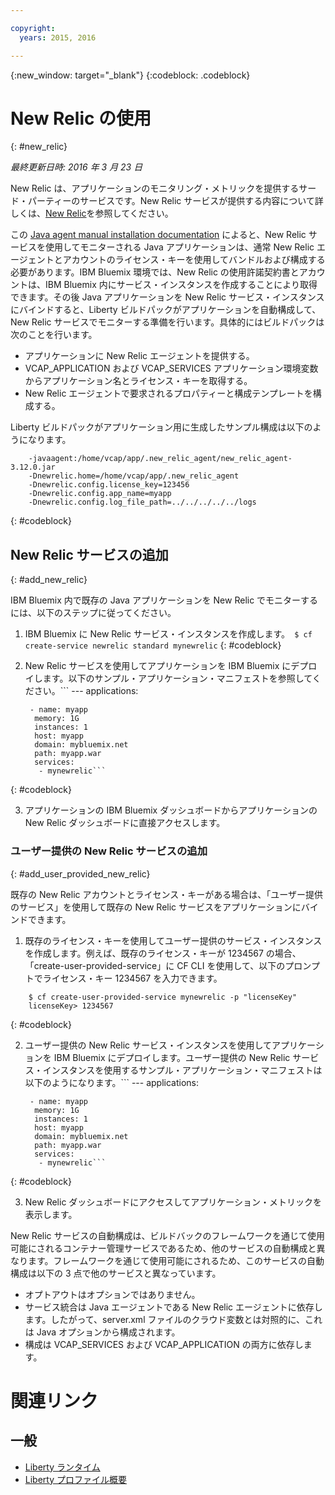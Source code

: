 ```yaml
---

copyright:
  years: 2015, 2016

---
```


{:new_window: target="_blank"}
{:codeblock: .codeblock}

# New Relic の使用
{: #new_relic}

*最終更新日時: 2016 年 3 月 23 日*

New Relic は、アプリケーションのモニタリング・メトリックを提供するサード・パーティーのサービスです。New Relic サービスが提供する内容について詳しくは、[New
Relic](http://newrelic.com/java)を参照してください。

この [Java agent manual installation documentation](https://docs.newrelic.com/docs/agents/java-agent/installation/java-agent-manual-installation) によると、New Relic サービスを使用してモニターされる Java アプリケーションは、通常 New Relic エージェントとアカウントのライセンス・キーを使用してバンドルおよび構成する必要があります。IBM Bluemix 環境では、New Relic の使用許諾契約書とアカウントは、IBM Bluemix 内にサービス・インスタンスを作成することにより取得できます。その後 Java アプリケーションを New Relic サービス・インスタンスにバインドすると、Liberty ビルドパックがアプリケーションを自動構成して、New Relic サービスでモニターする準備を行います。具体的にはビルドパックは次のことを行います。

* アプリケーションに New Relic エージェントを提供する。
* VCAP_APPLICATION および VCAP_SERVICES アプリケーション環境変数からアプリケーション名とライセンス・キーを取得する。
* New Relic エージェントで要求されるプロパティーと構成テンプレートを構成する。

Liberty ビルドパックがアプリケーション用に生成したサンプル構成は以下のようになります。

```
    -javaagent:/home/vcap/app/.new_relic_agent/new_relic_agent-3.12.0.jar
    -Dnewrelic.home=/home/vcap/app/.new_relic_agent
    -Dnewrelic.config.license_key=123456
    -Dnewrelic.config.app_name=myapp
    -Dnewrelic.config.log_file_path=../../../../../logs
```
{: #codeblock}

## New Relic サービスの追加
{: #add_new_relic}

IBM Bluemix 内で既存の Java アプリケーションを New Relic でモニターするには、以下のステップに従ってください。
1. IBM Bluemix に New Relic サービス・インスタンスを作成します。```
    $ cf create-service newrelic standard mynewrelic```
{: #codeblock}

2. New Relic サービスを使用してアプリケーションを IBM Bluemix にデプロイします。以下のサンプル・アプリケーション・マニフェストを参照してください。```
        ---
        applications:

        - name: myapp
         memory: 1G
         instances: 1
         host: myapp
         domain: mybluemix.net
         path: myapp.war
         services:
          - mynewrelic```
{: #codeblock}

3. アプリケーションの IBM Bluemix ダッシュボードからアプリケーションの New Relic ダッシュボードに直接アクセスします。

### ユーザー提供の New Relic サービスの追加
{: #add_user_provided_new_relic}

既存の New Relic アカウントとライセンス・キーがある場合は、「ユーザー提供のサービス」を使用して既存の New Relic サービスをアプリケーションにバインドできます。

1. 既存のライセンス・キーを使用してユーザー提供のサービス・インスタンスを作成します。例えば、既存のライセンス・キーが 1234567 の場合、「create-user-provided-service」に CF CLI を使用して、以下のプロンプトでライセンス・キー 1234567 を入力できます。
```
    $ cf create-user-provided-service mynewrelic -p "licenseKey"
    licenseKey> 1234567
```
{: #codeblock}

2. ユーザー提供の New Relic サービス・インスタンスを使用してアプリケーションを IBM Bluemix にデプロイします。ユーザー提供の New Relic サービス・インスタンスを使用するサンプル・アプリケーション・マニフェストは以下のようになります。```
        ---
        applications:

        - name: myapp
         memory: 1G
         instances: 1
         host: myapp
         domain: mybluemix.net
         path: myapp.war
         services:
          - mynewrelic```
{: #codeblock}

3. New Relic ダッシュボードにアクセスしてアプリケーション・メトリックを表示します。

New Relic サービスの自動構成は、ビルドバックのフレームワークを通じて使用可能にされるコンテナー管理サービスであるため、他のサービスの自動構成と異なります。フレームワークを通じて使用可能にされるため、このサービスの自動構成は以下の 3 点で他のサービスと異なっています。
* オプトアウトはオプションではありません。
* サービス統合は Java エージェントである New Relic エージェントに依存します。したがって、server.xml ファイルのクラウド変数とは対照的に、これは Java オプションから構成されます。
* 構成は VCAP_SERVICES および VCAP_APPLICATION の両方に依存します。

# 関連リンク
## 一般
* [Liberty ランタイム](index.html)
* [Liberty プロファイル概要](http://www-01.ibm.com/support/knowledgecenter/SSAW57_8.5.5/com.ibm.websphere.wlp.nd.doc/ae/cwlp_about.html)
